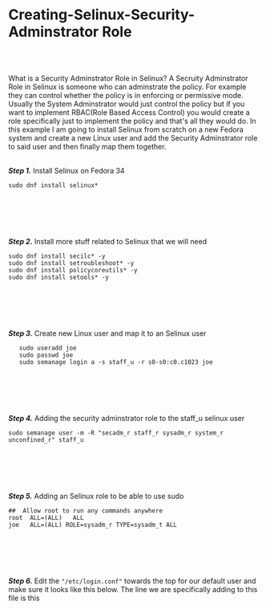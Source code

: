 # **Creating-Selinux-Security-Adminstrator Role**
<br><br>

What is a Security Adminstrator Role in Selinux? A Secruity Adminstrator Role in Selinux is someone who can adminstrate the policy. For example they can control whether the policy is in enforcing or permissive mode. Usually the System Adminstrator would just control the policy but if you want to implement RBAC(Role Based Access Control) you would create a role specifically just to implement the policy and that's all they would do. In this example I am going to install Selinux from scratch on a new Fedora system and create a new Linux user and add the Security Adminstrator role to said user and then finally map them together.
<br><br>



***Step 1.*** Install Selinux on Fedora 34

```
sudo dnf install selinux*
```
<br><br><br><br>


***Step 2.*** Install more stuff related to Selinux that we will need
```
sudo dnf install secilc* -y
sudo dnf install setroubleshoot* -y
sudo dnf install policycoreutils* -y
sudo dnf install setools* -y

```
<br><br><br><br>

***Step 3.*** Create new Linux user and map it to an Selinux user
```
   sudo useradd joe
   sudo passwd joe
   sudo semanage login a -s staff_u -r s0-s0:c0.c1023 joe
```
<br><br><br><br>

***Step 4.*** Adding the security adminstrator role to the staff_u selinux user
```
sudo semanage user -m -R "secadm_r staff_r sysadm_r system_r unconfined_r" staff_u
```
<br><br><br><br>

***Step 5.*** Adding an Selinux role to be able to use sudo
```
##  Allow root to run any commands anywhere
root  ALL=(ALL)   ALL
joe   ALL=(ALL) ROLE=sysadm_r TYPE=sysadm_t ALL
```

<br><br><br><br>

***Step 6.*** Edit the ```"/etc/login.conf"``` towards the top for our default user and make sure it looks like this below. The line we are specifically adding to this file is this

